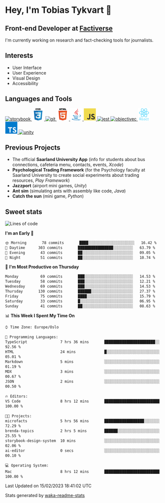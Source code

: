 # Hey, I'm Tobias Tykvart 🦉

## Front-end Developer at [Factiverse](https://www.factiverse.no/)

I'm currently working on research and fact-checking tools for journalists.

## Interests

- User Interface
- User Experience
- Visual Design
- Accessibility

## Languages and Tools

<!-- https://devicon.dev/ -->
<p align="left"> <a href="https://storybook.js.org/" target="_blank" rel="noreferrer"> <img src="https://cdn.jsdelivr.net/gh/devicons/devicon/icons/storybook/storybook-original.svg" alt="storybook" width="40" height="40"/> </a> <a href="https://www.w3schools.com/css/" target="_blank" rel="noreferrer"> <img src="https://raw.githubusercontent.com/devicons/devicon/master/icons/css3/css3-original-wordmark.svg" alt="css3" width="40" height="40"/> </a> <a href="https://git-scm.com/" target="_blank" rel="noreferrer"> <img src="https://www.vectorlogo.zone/logos/git-scm/git-scm-icon.svg" alt="git" width="40" height="40"/> </a> <a href="https://www.w3.org/html/" target="_blank" rel="noreferrer"> <img src="https://raw.githubusercontent.com/devicons/devicon/master/icons/html5/html5-original-wordmark.svg" alt="html5" width="40" height="40"/> </a> <a href="https://www.java.com" target="_blank" rel="noreferrer"> <img src="https://raw.githubusercontent.com/devicons/devicon/master/icons/java/java-original.svg" alt="java" width="40" height="40"/> </a> <a href="https://developer.mozilla.org/en-US/docs/Web/JavaScript" target="_blank" rel="noreferrer"> <img src="https://raw.githubusercontent.com/devicons/devicon/master/icons/javascript/javascript-original.svg" alt="javascript" width="40" height="40"/> </a> <a href="https://jestjs.io" target="_blank" rel="noreferrer"> <img src="https://www.vectorlogo.zone/logos/jestjsio/jestjsio-icon.svg" alt="jest" width="40" height="40"/> </a> <a href="https://developer.apple.com/library/archive/documentation/Cocoa/Conceptual/ProgrammingWithObjectiveC/Introduction/Introduction.html" target="_blank" rel="noreferrer"> <img src="https://www.vectorlogo.zone/logos/apple_objectivec/apple_objectivec-icon.svg" alt="objectivec" width="40" height="40"/> </a> <a href="https://reactjs.org/" target="_blank" rel="noreferrer"> <img src="https://raw.githubusercontent.com/devicons/devicon/master/icons/react/react-original-wordmark.svg" alt="react" width="40" height="40"/> </a> <a href="https://www.typescriptlang.org/" target="_blank" rel="noreferrer"> <img src="https://raw.githubusercontent.com/devicons/devicon/master/icons/typescript/typescript-original.svg" alt="typescript" width="40" height="40"/> </a> <a href="https://unity.com/" target="_blank" rel="noreferrer"> <img src="https://www.vectorlogo.zone/logos/unity3d/unity3d-icon.svg" alt="unity" width="40" height="40"/> </a> </p>

## Previous Projects

- The official **Saarland University App** (info for students about bus connections, cafeteria menu, contacts, events, _Xcode_)
- **Psychological Trading Framework** (for the Psychology faculty at Saarland University to create social experiments about trading resources, _Play Framework_)
- **Jazzport** (airport mini games, _Unity_)
- **Ant sim** (simulating ants with assembly like code, _Java_)
- **Catch the sun** (mini game, _Python_)

## Sweet stats

<!--START_SECTION:waka-->
![Lines of code](https://img.shields.io/badge/From%20Hello%20World%20I%27ve%20Written-161%20Thousand%20lines%20of%20code-blue)

**I'm an Early 🐤** 

```text
🌞 Morning       78 commits       ████░░░░░░░░░░░░░░░░░░░░░   16.42 % 
🌆 Daytime      303 commits       ████████████████░░░░░░░░░   63.79 % 
🌃 Evening       43 commits       ██░░░░░░░░░░░░░░░░░░░░░░░   09.05 % 
🌙 Night         51 commits       ██░░░░░░░░░░░░░░░░░░░░░░░   10.74 % 

```
📅 **I'm Most Productive on Thursday** 

```text
Monday          69 commits       ███░░░░░░░░░░░░░░░░░░░░░░   14.53 % 
Tuesday         58 commits       ███░░░░░░░░░░░░░░░░░░░░░░   12.21 % 
Wednesday       69 commits       ███░░░░░░░░░░░░░░░░░░░░░░   14.53 % 
Thursday       130 commits       ██████░░░░░░░░░░░░░░░░░░░   27.37 % 
Friday          75 commits       ████░░░░░░░░░░░░░░░░░░░░░   15.79 % 
Saturday        33 commits       █░░░░░░░░░░░░░░░░░░░░░░░░   06.95 % 
Sunday          41 commits       ██░░░░░░░░░░░░░░░░░░░░░░░   08.63 % 

```


📊 **This Week I Spent My Time On** 

```text
⌚︎ Time Zone: Europe/Oslo

💬 Programming Languages: 
TypeScript               7 hrs 36 mins       ███████████████████████░░   92.56 % 
HTML                     24 mins             █░░░░░░░░░░░░░░░░░░░░░░░░   05.01 % 
Markdown                 5 mins              ░░░░░░░░░░░░░░░░░░░░░░░░░   01.19 % 
MDX                      3 mins              ░░░░░░░░░░░░░░░░░░░░░░░░░   00.67 % 
JSON                     2 mins              ░░░░░░░░░░░░░░░░░░░░░░░░░   00.50 % 

🔥 Editors: 
VS Code                  8 hrs 12 mins       █████████████████████████   100.00 % 

🐱‍💻 Projects: 
microfacts               5 hrs 56 mins       ██████████████████░░░░░░░   72.29 % 
brenda-topics            2 hrs 5 mins        ██████░░░░░░░░░░░░░░░░░░░   25.55 % 
storybook-design-system  10 mins             ░░░░░░░░░░░░░░░░░░░░░░░░░   02.06 % 
ai-editor                0 secs              ░░░░░░░░░░░░░░░░░░░░░░░░░   00.10 % 

💻 Operating System: 
Mac                      8 hrs 12 mins       █████████████████████████   100.00 % 

```


 Last Updated on 15/02/2023 18:41:02 UTC
<!--END_SECTION:waka-->

Stats generated by [waka-readme-stats](https://github.com/anmol098/waka-readme-stats)
